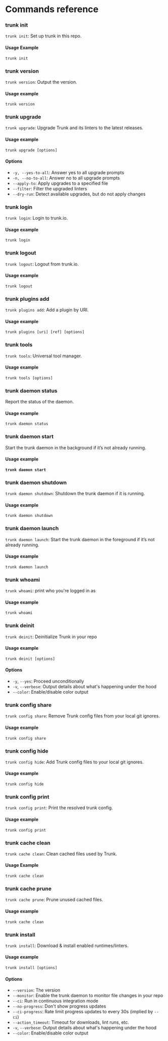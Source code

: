 # Commands reference

### trunk init

`trunk init`: Set up trunk in this repo.

#### **Usage** Example

```
trunk init
```

### trunk version

`trunk version`: Output the version.

#### **Usage** example

```
trunk version
```

### trunk upgrade

`trunk upgrade`: Upgrade Trunk and its linters to the latest releases.

#### **Usage** **example**

```
trunk upgrade [options]
```

#### **Options**

* `-y, --yes-to-all`: Answer yes to all upgrade prompts
* `-n, --no-to-all`: Answer no to all upgrade prompts
* `--apply-to`: Apply upgrades to a specified file
* `--filter`: Filter the upgraded linters
* `--dry-run`: Detect available upgrades, but do not apply changes

### trunk login

`trunk login`: Login to trunk.io.

#### **Usage** example

```
trunk login
```

### trunk logout

`trunk logout`: Logout from trunk.io.

#### **Usage** example

```
trunk logout
```

### trunk plugins add

`trunk plugins add`: Add a plugin by URI.

#### **Usage** example

```
trunk plugins [uri] [ref] [options]
```

### trunk tools

`trunk tools`: Universal tool manager.

#### **Usage** example

```
trunk tools [options]
```

### trunk daemon status

Report the status of the daemon.

#### **Usage** example

```
trunk daemon status
```

### trunk daemon start

Start the trunk daemon in the background if it’s not already running.

#### **Usage** example

<pre><code><strong>trunk daemon start
</strong></code></pre>

### **trunk daemon shutdown**

`trunk daemon shutdown`: Shutdown the trunk daemon if it is running.

#### **Usage** example

```
trunk daemon shutdown
```

### **trunk daemon launch**

`trunk daemon launch`: Start the trunk daemon in the foreground if it’s not already running.

#### **Usage** example

```
trunk daemon launch
```

### trunk whoami

`trunk whoami`: print who you're logged in as

#### **Usage** example

```
trunk whoami
```

### trunk deinit

`trunk deinit`: Deinitialize Trunk in your repo

#### **Usage** example

```
trunk deinit [options]
```

#### **Options**

* `-y`, `--yes`: Proceed unconditionally
* `-v`, `--verbose`: Output details about what's happening under the hood
* `--color`: Enable/disable color output

### trunk config share

`trunk config share`: Remove Trunk config files from your local git ignores.

#### **Usage** example

```
trunk config share 
```

### trunk config hide

`trunk config hide`: Add Trunk config files to your local git ignores.

#### **Usage** example

```
trunk config hide
```

### trunk config print

`trunk config print`: Print the resolved trunk config.

#### **Usage** example

```
trunk config print
```

### trunk cache clean

`trunk cache clean`: Clean cached files used by Trunk.

#### **Usage** Example

```
trunk cache clean
```

### trunk cache prune

`trunk cache prune`: Prune unused cached files.

#### **Usage** example

```
trunk cache clean
```

### trunk install

`trunk install`: Download & install enabled runtimes/linters.

#### **Usage** example

```
trunk install [options]
```

#### **Options**

* `--version`: The version
* `--monitor`: Enable the trunk daemon to monitor file changes in your repo
* `--ci`: Run in continuous integration mode
* `--no-progress`: Don't show progress updates
* `--ci-progress`: Rate limit progress updates to every 30s (implied by `--ci`)
* `--action_timeout`: Timeout for downloads, lint runs, etc.
* `-v`, `--verbose`: Output details about what's happening under the hood
* `--color`: Enable/disable color output
